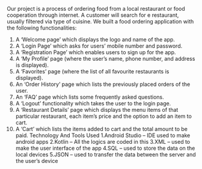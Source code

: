Our project is a process of ordering food from a local restaurant or food cooperation through internet. 
A customer will search for e restaurant, usually filtered via type of cuisine. 
We built a food ordering application with the following functionalities:
1. A ‘Welcome page’ which displays the logo and name of the app.
2. A ‘Login Page’ which asks for users’ mobile number and password.
3. A ‘Registration Page’ which enables users to sign up for the app.
4. A ‘My Profile’ page (where the user’s name, phone number, and address is displayed).
5. A ‘Favorites’ page (where the list of all favourite restaurants is displayed).
6. An ‘Order History’ page which lists the previously placed orders of the user.
7. An ‘FAQ’ page which lists some frequently asked questions.
8. A ‘Logout’ functionality which takes the user to the login page.
9. A ‘Restaurant Details’ page which displays the menu items of that particular restaurant, each item’s price and the option to add an item to cart.
10. A ‘Cart’ which lists the items added to cart and the total amount to be paid.
Technology And Tools Used
1.Android Studio – IDE used to make android apps
2.Kotlin – All the logics are coded in this
3.XML – used to make the user interface of the app
4.SQL – used to store the data on the local devices
5.JSON – used to transfer the data between the server and the user’s device
